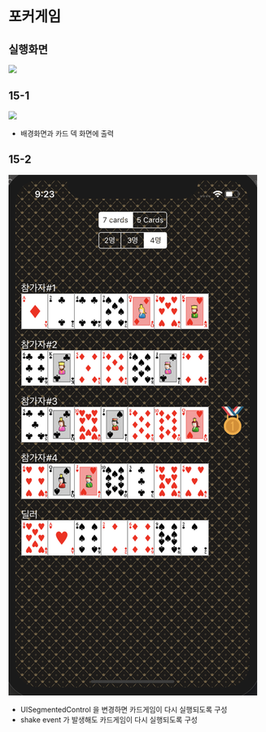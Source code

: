 # 포커게임

## 실행화면
![](pokerGame.gif)

## 15-1
![](15-1.png)

- 배경화면과 카드 덱 화면에 출력

## 15-2
![](15-2.png)

- UISegmentedControl 을 변경하면 카드게임이 다시 실행되도록 구성
- shake event 가 발생해도 카드게임이 다시 실행되도록 구성
